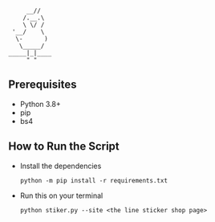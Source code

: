 ```
     __//
    /.__.\
    \ \/ /
 '__/    \
  \-      )
   \_____/
_____|_|____
     " "
```

## Prerequisites

-   Python 3.8+
-   pip
-   bs4

## How to Run the Script

-   Install the dependencies
    ```
    python -m pip install -r requirements.txt
    ```
-   Run this on your terminal
    ```
    python stiker.py --site <the line sticker shop page>
    ```
